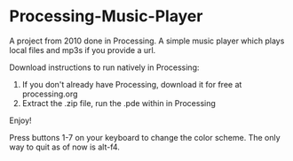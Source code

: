 # Processing-Music-Player
A project from 2010 done in Processing. A simple music player which plays local files and mp3s if you provide a url.

Download instructions to run natively in Processing:

1. If you don't already have Processing, download it for free at processing.org
2. Extract the .zip file, run the .pde within in Processing

Enjoy!

Press buttons 1-7 on your keyboard to change the color scheme. The only way to quit as of now is alt-f4.
